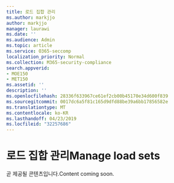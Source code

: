 ```yaml
---
title: 로드 집합 관리
ms.author: markjjo
author: markjjo
manager: laurawi
ms.date: ''
ms.audience: Admin
ms.topic: article
ms.service: O365-seccomp
localization_priority: Normal
ms.collection: M365-security-compliance
search.appverid:
- MOE150
- MET150
ms.assetid: ''
description: ''
ms.openlocfilehash: 28336f633967ce61ef2cb00b45170e34d600f839
ms.sourcegitcommit: 0017dc6a5f81c165d9dfd88be39a6bb17856582e
ms.translationtype: MT
ms.contentlocale: ko-KR
ms.lasthandoff: 04/23/2019
ms.locfileid: "32257686"
---
```

# <a name="manage-load-sets"></a><span data-ttu-id="c1de0-102">로드 집합 관리</span><span class="sxs-lookup"><span data-stu-id="c1de0-102">Manage load sets</span></span>

<span data-ttu-id="c1de0-103">곧 제공될 콘텐츠입니다.</span><span class="sxs-lookup"><span data-stu-id="c1de0-103">Content coming soon.</span></span>